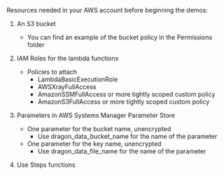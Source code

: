 Resources needed in your AWS account before beginning the demos:
1. An S3 bucket
    - You can find an example of the bucket policy in the Permissions folder
2. IAM Roles for the lambda functions
    - Policies to attach
        - LambdaBasicExecutionRole
        - AWSXrayFullAccess
        - AmazonSSMFullAccess or more tightly scoped custom policy
        - AmazonS3FullAccess or more tightly scoped custom policy
3. Parameters in AWS Systems Manager Parameter Store
    - One parameter for the bucket name, unencrypted
        -  Use dragon_data_bucket_name for the name of the parameter
    - One parameter for the key name, unencrypted
        - Use dragon_data_file_name for the name of the parameter
        
4. Use Steps functions

